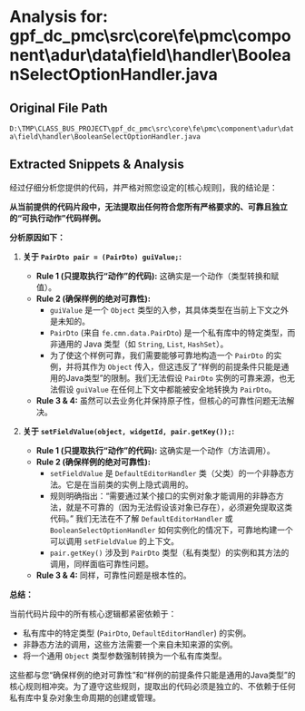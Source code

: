 # Analysis for: gpf_dc_pmc\src\core\fe\pmc\component\adur\data\field\handler\BooleanSelectOptionHandler.java

## Original File Path
`D:\TMP\CLASS_BUS_PROJECT\gpf_dc_pmc\src\core\fe\pmc\component\adur\data\field\handler\BooleanSelectOptionHandler.java`

## Extracted Snippets & Analysis
经过仔细分析您提供的代码，并严格对照您设定的[核心规则]，我的结论是：

**从当前提供的代码片段中，无法提取出任何符合您所有严格要求的、可靠且独立的“可执行动作”代码样例。**

**分析原因如下：**

1.  **关于 `PairDto pair = (PairDto) guiValue;`:**
    *   **Rule 1 (只提取执行“动作”的代码):** 这确实是一个动作（类型转换和赋值）。
    *   **Rule 2 (确保样例的绝对可靠性):**
        *   `guiValue` 是一个 `Object` 类型的入参，其具体类型在当前上下文之外是未知的。
        *   `PairDto` (来自 `fe.cmn.data.PairDto`) 是一个私有库中的特定类型，而非通用的 Java 类型（如 `String`, `List`, `HashSet`）。
        *   为了使这个样例可靠，我们需要能够可靠地构造一个 `PairDto` 的实例，并将其作为 `Object` 传入，但这违反了“样例的前提条件只能是通用的Java类型”的限制。我们无法假设 `PairDto` 实例的可靠来源，也无法假设 `guiValue` 在任何上下文中都能被安全地转换为 `PairDto`。
    *   **Rule 3 & 4:** 虽然可以去业务化并保持原子性，但核心的可靠性问题无法解决。

2.  **关于 `setFieldValue(object, widgetId, pair.getKey());`:**
    *   **Rule 1 (只提取执行“动作”的代码):** 这确实是一个动作（方法调用）。
    *   **Rule 2 (确保样例的绝对可靠性):**
        *   `setFieldValue` 是 `DefaultEditorHandler` 类（父类）的一个非静态方法。它是在当前类的实例上隐式调用的。
        *   规则明确指出：“需要通过某个接口的实例对象才能调用的非静态方法，就是不可靠的（因为无法假设该对象已存在），必须避免提取这类代码。” 我们无法在不了解 `DefaultEditorHandler` 或 `BooleanSelectOptionHandler` 如何实例化的情况下，可靠地构建一个可以调用 `setFieldValue` 的上下文。
        *   `pair.getKey()` 涉及到 `PairDto` 类型（私有类型）的实例和其方法的调用，同样面临可靠性问题。
    *   **Rule 3 & 4:** 同样，可靠性问题是根本性的。

**总结：**

当前代码片段中的所有核心逻辑都紧密依赖于：
*   私有库中的特定类型 (`PairDto`, `DefaultEditorHandler`) 的实例。
*   非静态方法的调用，这些方法需要一个来自未知来源的实例。
*   将一个通用 `Object` 类型参数强制转换为一个私有库类型。

这些都与您“确保样例的绝对可靠性”和“样例的前提条件只能是通用的Java类型”的核心规则相冲突。为了遵守这些规则，提取出的代码必须是独立的、不依赖于任何私有库中复杂对象生命周期的创建或管理。